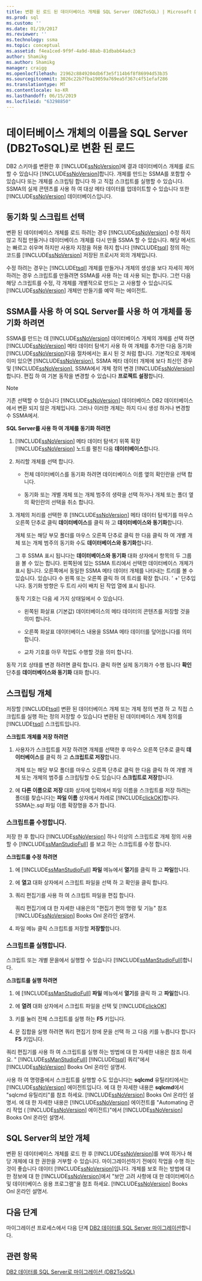 ```yaml
---
title: 변환 된 로드 된 데이터베이스 개체를 SQL Server (DB2ToSQL) | Microsoft Docs
ms.prod: sql
ms.custom: ''
ms.date: 01/19/2017
ms.reviewer: ''
ms.technology: ssma
ms.topic: conceptual
ms.assetid: f4ea1ced-9f9f-4a9d-88ab-81dbab64adc3
author: Shamikg
ms.author: Shamikg
manager: craigg
ms.openlocfilehash: 21962c8849204db6f3e5f114b6f8f86994d53b35
ms.sourcegitcommit: 3026c22b7fba19059a769ea5f367c4f51efaf286
ms.translationtype: MT
ms.contentlocale: ko-KR
ms.lasthandoff: 06/15/2019
ms.locfileid: "63298850"
---
```

# <a name="loading-converted-database-objects-into-sql-server-db2tosql"></a>데이터베이스 개체의 이름을 SQL Server (DB2ToSQL)로 변환 된 로드
DB2 스키마를 변환한 후 [!INCLUDE[ssNoVersion](../../includes/ssnoversion-md.md)]에 결과 데이터베이스 개체를 로드할 수 있습니다 [!INCLUDE[ssNoVersion](../../includes/ssnoversion-md.md)]합니다. 개체를 만드는 SSMA를 포함할 수 있습니다 또는 개체를 스크립팅 합니다 하 고 직접 스크립트를 실행할 수 있습니다. SSMA의 실제 콘텐츠를 사용 하 여 대상 메타 데이터를 업데이트할 수 있습니다 또한 [!INCLUDE[ssNoVersion](../../includes/ssnoversion-md.md)] 데이터베이스입니다.  
  
## <a name="choosing-between-synchronization-and-scripts"></a>동기화 및 스크립트 선택  
변환 된 데이터베이스 개체를 로드 하려는 경우 [!INCLUDE[ssNoVersion](../../includes/ssnoversion-md.md)] 수정 하지 않고 직접 만들거나 데이터베이스 개체를 다시 만들 SSMA 할 수 있습니다. 해당 메서드는 빠르고 쉬우며 하지만 사용자 지정을 허용 하지 합니다 [!INCLUDE[tsql](../../includes/tsql-md.md)] 정의 하는 코드를 [!INCLUDE[ssNoVersion](../../includes/ssnoversion-md.md)] 저장된 프로시저 외의 개체입니다.  
  
수정 하려는 경우는 [!INCLUDE[tsql](../../includes/tsql-md.md)] 개체를 만들거나 개체의 생성을 보다 자세히 제어 하려는 경우 스크립트를 만들려면 SSMA를 사용 하는 데 사용 되는 합니다. 그런 다음 해당 스크립트를 수정, 각 개체를 개별적으로 만드는 고 사용할 수 있습니다도 [!INCLUDE[ssNoVersion](../../includes/ssnoversion-md.md)] 개체만 만들기를 예약 하는 에이전트.  
  
## <a name="using-ssma-to-synchronize-objects-with-sql-server"></a>SSMA를 사용 하 여 SQL Server를 사용 하 여 개체를 동기화 하려면  
SSMA를 만드는 데 [!INCLUDE[ssNoVersion](../../includes/ssnoversion-md.md)] 데이터베이스 개체의 개체를 선택 하면 [!INCLUDE[ssNoVersion](../../includes/ssnoversion-md.md)] 메타 데이터 탐색기 사용 하 여 개체를 추가한 다음 동기화 [!INCLUDE[ssNoVersion](../../includes/ssnoversion-md.md)]다음 절차에서는 표시 된 것 처럼 합니다. 기본적으로 개체에 이미 있으면 [!INCLUDE[ssNoVersion](../../includes/ssnoversion-md.md)], SSMA 메타 데이터 개체에 보다 최신인 경우 및 [!INCLUDE[ssNoVersion](../../includes/ssnoversion-md.md)], SSMA에서 개체 정의 변경 [!INCLUDE[ssNoVersion](../../includes/ssnoversion-md.md)]합니다. 편집 하 여 기본 동작을 변경할 수 있습니다 **프로젝트 설정**합니다.  
  
> [!NOTE]  
> 기존 선택할 수 있습니다 [!INCLUDE[ssNoVersion](../../includes/ssnoversion-md.md)] 데이터베이스 DB2 데이터베이스에서 변환 되지 않은 개체입니다. 그러나 이러한 개체는 하지 다시 생성 하거나 변경할 수 SSMA에서.  
  
**SQL Server를 사용 하 여 개체를 동기화 하려면**  
  
1.  [!INCLUDE[ssNoVersion](../../includes/ssnoversion-md.md)] 메타 데이터 탐색기 위쪽 확장 [!INCLUDE[ssNoVersion](../../includes/ssnoversion-md.md)] 노드를 펼친 다음 **데이터베이스**합니다.  
  
2.  처리할 개체를 선택 합니다.  
  
    -   전체 데이터베이스를 동기화 하려면 데이터베이스 이름 옆의 확인란을 선택 합니다.  
  
    -   동기화 또는 개별 개체 또는 개체 범주의 생략을 선택 하거나 개체 또는 폴더 옆의 확인란의 선택을 취소 합니다.  
  
3.  개체의 처리를 선택한 후 [!INCLUDE[ssNoVersion](../../includes/ssnoversion-md.md)] 메타 데이터 탐색기를 마우스 오른쪽 단추로 클릭 **데이터베이스**를 클릭 하 고 **데이터베이스와 동기화**합니다.  
  
    개체 또는 해당 부모 폴더를 마우스 오른쪽 단추로 클릭 한 다음 클릭 하 여 개별 개체 또는 개체 범주의 동기화 수도 **데이터베이스와 동기화**합니다.  
  
    그 후 SSMA 표시 됩니다는 **데이터베이스와 동기화** 대화 상자에서 항목의 두 그룹을 볼 수 있는 합니다. 왼쪽된에 있는 SSMA 트리에서 선택한 데이터베이스 개체가 표시 됩니다. 오른쪽에서 동일한 SSMA 메타 데이터 개체를 나타내는 트리를 볼 수 있습니다. 있습니다 수 왼쪽 또는 오른쪽 클릭 하 여 트리를 확장 합니다. ' +' 단추입니다. 동기화 방향은 두 트리 사이 배치 된 작업 열에 표시 됩니다.  
  
    동작 기호는 다음 세 가지 상태일에서 수 있습니다.  
  
    -   왼쪽된 화살표 (기본값) 데이터베이스의 메타 데이터의 콘텐츠를 저장할 것을 의미 합니다.  
  
    -   오른쪽 화살표 데이터베이스 내용을 SSMA 메타 데이터를 덮어씁니다를 의미 합니다.  
  
    -   교차 기호를 아무 작업도 수행할 것을 의미 합니다.  
  
동작 기호 상태를 변경 하려면 클릭 합니다. 클릭 하면 실제 동기화가 수행 됩니다 **확인** 단추를 **데이터베이스와 동기화** 대화 합니다.  
  
## <a name="scripting-objects"></a>스크립팅 개체  
저장할 [!INCLUDE[tsql](../../includes/tsql-md.md)] 변환 된 데이터베이스 개체 또는 개체 정의 변경 하 고 직접 스크립트를 실행 하는 정의 저장할 수 있습니다 변환된 된 데이터베이스 개체 정의를 [!INCLUDE[tsql](../../includes/tsql-md.md)] 스크립트입니다.  
  
**스크립트 개체를 저장 하려면**  
  
1.  사용자가 스크립트를 저장 하려면 개체를 선택한 후 마우스 오른쪽 단추로 클릭 **데이터베이스**를 클릭 하 고 **스크립트로 저장**합니다.  
  
    개체 또는 해당 부모 폴더를 마우스 오른쪽 단추로 클릭 한 다음 클릭 하 여 개별 개체 또는 개체의 범주를 스크립팅할 수도 있습니다 **스크립트로 저장**합니다.  
  
2.  에 **다른 이름으로 저장** 대화 상자에 입력에서 파일 이름을 스크립트를 저장 하려는 폴더를 찾습니다는 **파일 이름** 상자에서 차례로 [!INCLUDE[clickOK](../../includes/clickok-md.md)]합니다. SSMA는.sql 파일 이름 확장명을 추가 합니다.  
  
### <a name="modifying-scripts"></a>스크립트를 수정합니다.  
저장 한 후 합니다 [!INCLUDE[ssNoVersion](../../includes/ssnoversion-md.md)] 하나 이상의 스크립트로 개체 정의 사용할 수 [!INCLUDE[ssManStudioFull](../../includes/ssmanstudiofull-md.md)] 를 보고 하는 스크립트를 수정 합니다.  
  
**스크립트를 수정 하려면**  
  
1.  에 [!INCLUDE[ssManStudioFull](../../includes/ssmanstudiofull-md.md)] **파일** 메뉴에서 **열기**를 클릭 하 고 **파일**합니다.  
  
2.  에 **열고** 대화 상자에서 스크립트 파일을 선택 하 고 확인을 클릭 합니다.
  
3.  쿼리 편집기를 사용 하 여 스크립트 파일을 편집 합니다.  
  
    쿼리 편집기에 대 한 자세한 내용은의 "편집기 편의 명령 및 기능" 참조 [!INCLUDE[ssNoVersion](../../includes/ssnoversion-md.md)] Books Onl 온라인 설명서.  
  
4.  파일 메뉴 클릭 스크립트를 저장할 **저장할**합니다.  
  
### <a name="running-scripts"></a>스크립트를 실행합니다.  
스크립트 또는 개별 문을에서 실행할 수 있습니다 [!INCLUDE[ssManStudioFull](../../includes/ssmanstudiofull-md.md)]합니다.  
  
**스크립트를 실행 하려면**  
  
1.  에 [!INCLUDE[ssManStudioFull](../../includes/ssmanstudiofull-md.md)] **파일** 메뉴에서 **열기**를 클릭 하 고 **파일**합니다.  
  
2.  에 **열려** 대화 상자에서 스크립트 파일을 선택 및 [!INCLUDE[clickOK](../../includes/clickok-md.md)]  
  
3.  키를 눌러 전체 스크립트를 실행 하는 **F5** 키입니다.  
  
4.  문 집합을 실행 하려면 쿼리 편집기 창에 문을 선택 하 고 다음 키를 누릅니다 합니다 **F5** 키입니다.  
  
쿼리 편집기를 사용 하 여 스크립트를 실행 하는 방법에 대 한 자세한 내용은 참조 하세요. " [!INCLUDE[ssManStudioFull](../../includes/ssmanstudiofull-md.md)] [!INCLUDE[tsql](../../includes/tsql-md.md)] 쿼리"에서 [!INCLUDE[ssNoVersion](../../includes/ssnoversion-md.md)] Books Onl 온라인 설명서.  
  
사용 하 여 명령줄에서 스크립트를 실행할 수도 있습니다는 **sqlcmd** 유틸리티에서는 [!INCLUDE[ssNoVersion](../../includes/ssnoversion-md.md)] 에이전트입니다. 에 대 한 자세한 내용은 **sqlcmd**에서 "sqlcmd 유틸리티"를 참조 하세요. [!INCLUDE[ssNoVersion](../../includes/ssnoversion-md.md)] Books Onl 온라인 설명서. 에 대 한 자세한 내용은 [!INCLUDE[ssNoVersion](../../includes/ssnoversion-md.md)] 에이전트를 "Automating 관리 작업 ( [!INCLUDE[ssNoVersion](../../includes/ssnoversion-md.md)] 에이전트)"에서 [!INCLUDE[ssNoVersion](../../includes/ssnoversion-md.md)] Books Onl 온라인 설명서.  
  
## <a name="securing-objects-in-sql-server"></a>SQL Server의 보안 개체  
변환 된 데이터베이스 개체를 로드 한 후 [!INCLUDE[ssNoVersion](../../includes/ssnoversion-md.md)]를 부여 하거나 해당 개체에 대 한 권한을 거부할 수 있습니다. 마이그레이션하기 전에이 작업을 수행 하는 것이 좋습니다 데이터 [!INCLUDE[ssNoVersion](../../includes/ssnoversion-md.md)]입니다. 개체를 보호 하는 방법에 대 한 정보에 대 한 [!INCLUDE[ssNoVersion](../../includes/ssnoversion-md.md)]에서 "보안 고려 사항에 대 한 데이터베이스 및 데이터베이스 응용 프로그램"을 참조 하세요. [!INCLUDE[ssNoVersion](../../includes/ssnoversion-md.md)] Books Onl 온라인 설명서.  
  
## <a name="next-step"></a>다음 단계  
마이그레이션 프로세스에서 다음 단계 [DB2 데이터를 SQL Server 마이그레이션](https://msdn.microsoft.com/86cbd39f-6dac-409a-9ce1-7dd54403f84b)합니다.  
  
## <a name="see-also"></a>관련 항목  
[DB2 데이터를 SQL Server로 마이그레이션 &#40;DB2ToSQL&#41;](../../ssma/db2/migrating-db2-data-into-sql-server-db2tosql.md)  
  
